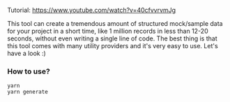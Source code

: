 Tutorial: https://www.youtube.com/watch?v=40cfvvrvmJg

This tool can create a tremendous amount of structured mock/sample data for your project in a short time, like 1 million records in less than 12-20 seconds, without even writing a single line of code. The best thing is that this tool comes with many utility providers and it's very easy to use. Let's have a look :)

### How to use?
```
yarn
yarn generate
```